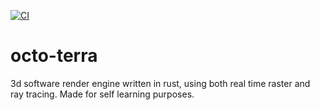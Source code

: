 [![CI](https://github.com/tofoz/octo-terra/actions/workflows/Continuous-integration.yml/badge.svg?branch=master)](https://github.com/tofoz/octo-terra/actions/workflows/Continuous-integration.yml)

# octo-terra
3d software render engine written in rust, using both real time raster and ray tracing. Made for self learning purposes.
